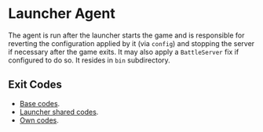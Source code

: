 # Launcher Agent

The agent is run after the launcher starts the game and is responsible for reverting the configuration applied by it
(via `config`) and stopping the server if necessary after the game exits. It may also apply a `BattleServer` fix if
configured to do so. It resides in `bin` subdirectory.

## Exit Codes

* [Base codes](../common/errors.go).
* [Launcher shared codes](../launcher-common/errors.go).
* [Own codes](internal/errors.go).
